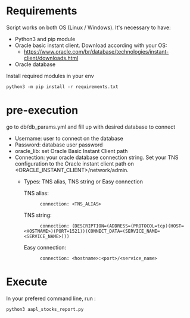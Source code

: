 # Requirements
Script works on both OS (Linux / Windows). It's necessary to have:
  - Python3 and pip module 
  - Oracle basic instant client. Download according with your OS:
  	-  https://www.oracle.com/br/database/technologies/instant-client/downloads.html
  - Oracle database
 
 Install required modules in your env
 
 	python3 -m pip install -r requirements.txt
# pre-execution
go to db/db_params.yml and fill up with desired database to connect

  - Username: user to connect on the database
  - Password: database user password
  - oracle_lib: set Oracle Basic Instant Client path
  - Connection: your oracle database connection string. Set your TNS configuration to the Oracle instant client path on <ORACLE_INSTANT_CLIENT>/network/admin.
	- Types: TNS alias, TNS string or Easy connection
	
	
		TNS alias:
				
				connection: <TNS_ALIAS>
	
		TNS string:
				
				connection: (DESCRIPTION=(ADDRESS=(PROTOCOL=tcp)(HOST=<HOSTNAME>)(PORT=1521))(CONNECT_DATA=(SERVICE_NAME=<SERVICE_NAME>)))
				
		Easy connection:
		
				connection: <hostname>:<port>/<service_name>
# Execute
In your prefered command line, run :

	python3 aapl_stocks_report.py
